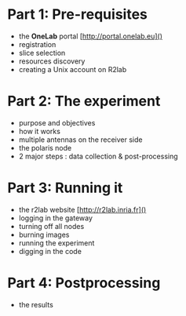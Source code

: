 # Part 1: Pre-requisites

- the **OneLab** portal [http://portal.onelab.eu]()
- registration
- slice selection
- resources discovery
- creating a Unix account on R2lab

# Part 2: The experiment

- purpose and objectives
- how it works
- multiple antennas on the receiver side
- the polaris node
- 2 major steps : data collection & post-processing

# Part 3: Running it

- the r2lab website [http://r2lab.inria.fr]()
- logging in the gateway
- turning off all nodes
- burning images
- running the experiment
- digging in the code

# Part 4: Postprocessing

- the results
